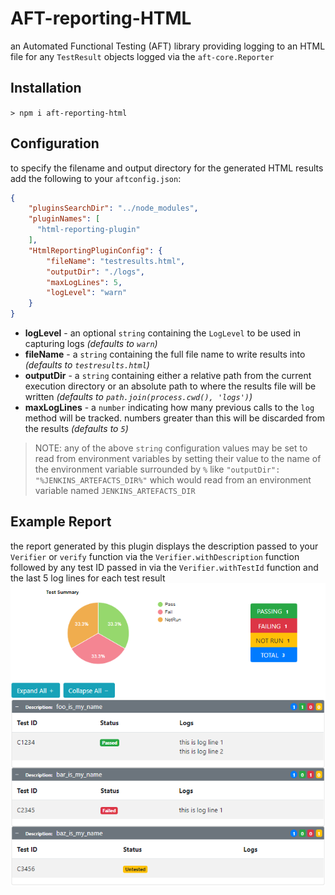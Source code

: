 # AFT-reporting-HTML
an Automated Functional Testing (AFT) library providing logging to an HTML file for any `TestResult` objects logged via the `aft-core.Reporter`

## Installation
`> npm i aft-reporting-html`

## Configuration
to specify the filename and output directory for the generated HTML results add the following to your `aftconfig.json`:
```json
{
    "pluginsSearchDir": "../node_modules",
    "pluginNames": [
      "html-reporting-plugin"
    ],
    "HtmlReportingPluginConfig": {
        "fileName": "testresults.html",
        "outputDir": "./logs",
        "maxLogLines": 5,
        "logLevel": "warn"
    }
}
```
- **logLevel** - an optional `string` containing the `LogLevel` to be used in capturing logs _(defaults to `warn`)_
- **fileName** - a `string` containing the full file name to write results into _(defaults to `testresults.html`)_
- **outputDir** - a `string` containing either a relative path from the current execution directory or an absolute path to where the results file will be written _(defaults to `path.join(process.cwd(), 'logs')`)_
- **maxLogLines** - a `number` indicating how many previous calls to the `log` method will be tracked. numbers greater than this will be discarded from the results _(defaults to `5`)_

> NOTE: any of the above `string` configuration values may be set to read from environment variables by setting their value to the name of the environment variable surrounded by `%` like `"outputDir": "%JENKINS_ARTEFACTS_DIR%"` which would read from an environment variable named `JENKINS_ARTEFACTS_DIR`

## Example Report
the report generated by this plugin displays the description passed to your `Verifier` or `verify` function via the `Verifier.withDescription` function followed by any test ID passed in via the `Verifier.withTestId` function and the last 5 log lines for each test result
[![example report](./ExampleReport.png)](./src/templates/tmp.html)
